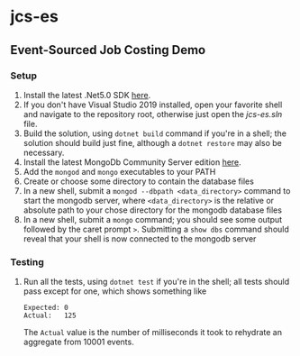 # jcs-es
## Event-Sourced Job Costing Demo

### Setup

1. Install the latest .Net5.0 SDK [here][net5].
2. If you don't have Visual Studio 2019 installed, open your favorite shell and navigate to the repository root, otherwise just open the *jcs-es.sln* file.
3. Build the solution, using `dotnet build` command if you're in a shell; the solution should build just fine, although a `dotnet restore` may also be necessary.
4. Install the latest MongoDb Community Server edition [here][mongo].
5. Add the `mongod` and `mongo` executables to your PATH
6. Create or choose some directory to contain the database files
7. In a new shell, submit a `mongod --dbpath <data_directory>` command to start the mongodb server, where `<data_directory>` is the relative or absolute path to your chose directory for the mongodb database files
8. In a new shell, submit a `mongo` command; you should see some output followed by the caret prompt `>`. Submitting a `show dbs` command should reveal that your shell is now connected to the mongodb server

### Testing

1. Run all the tests, using `dotnet test` if you're in the shell; all tests should pass except for one, which shows something like

   ```shell
   Expected: 0
   Actual:   125
   ```

   The `Actual` value is the number of milliseconds it took to rehydrate an aggregate from 10001 events.

   [net5]: https://dotnet.microsoft.com/download/dotnet/5.0
   [mongo]: https://www.mongodb.com/try/download/community

   

   